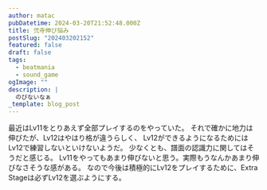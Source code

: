 ```yaml
---
author: matac
pubDatetime: 2024-03-20T21:52:48.000Z
title: 弐寺伸び悩み
postSlug: "202403202152"
featured: false
draft: false
tags:
  - beatmania
  - sound_game
ogImage: ""
description: |
  のびないなぁ
_template: blog_post
---
```


最近はLv11をとりあえず全部プレイするのをやっていた。
それで確かに地力は伸びたが、Lv12はやはり格が違うらしく、
Lv12ができるようになるためにはLv12で練習しないといけないようだ。
少なくとも、譜面の認識力に関してはそうだと感じる。
Lv11をやってもあまり伸びないと思う。実際もうなんかあまり伸びなさそうな感がある。
なので今後は積極的にLv12をプレイするために、Extra Stageは必ずLv12を選ぶようにする。
